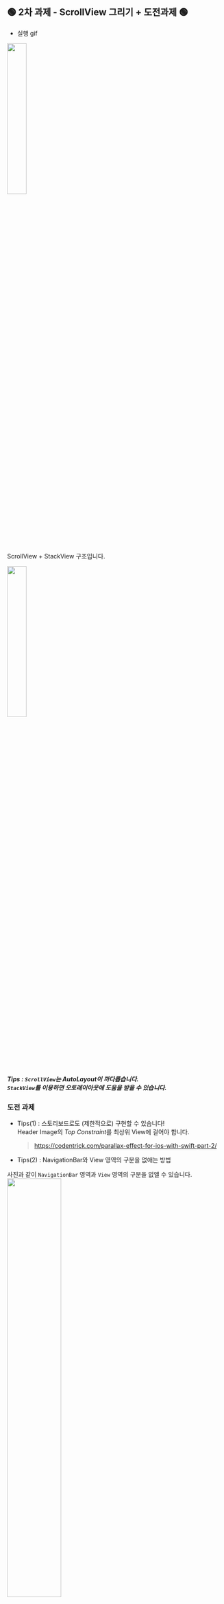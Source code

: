 ## 🟢 2차 과제 - ScrollView 그리기 + 도전과제 🟢

- 실행 gif

<img src="../Screenshots/gif.gif" width="30%" height="30%">

ScrollView + StackView 구조입니다. </br>

<img src="../Screenshots/hirachy.png" height="30%" width="30%"> </br>

**_Tips : `ScrollView`는 AutoLayout이 까다롭습니다. </br>
`StackView`를 이용하면 오토레이아웃에 도움을 받을 수 있습니다._**

### **도전 과제**

- Tips(1) : 스토리보드로도 (제한적으로) 구현할 수 있습니다!</br>
  Header Image의 *Top Constraint*를 최상위 View에 걸어야 합니다.
  </br>

  > https://codentrick.com/parallax-effect-for-ios-with-swift-part-2/ </br>

- Tips(2) : NavigationBar와 View 영역의 구분을 없애는 방법

사진과 같이 `NavigationBar` 영역과 `View` 영역의 구분을 없앨 수 있습니다.
<img src="../Screenshots/transparentNavi.png" height="50%" width="50%"> </br>

코드는 다음과 같습니다.

```swift
        guard let navigationBar = self.navigationController?.navigationBar else { return }

        navigationBar.isTranslucent = false
        navigationBar.backgroundColor = UIColor.clear
        navigationBar.setBackgroundImage(UIImage(), for: UIBarMetrics.default)
        navigationBar.shadowImage = UIImage()
```

`ViewDidLoad()`에 적용시켜 줍니다.

### ✏️ 구현 방법 : `Scrollview Delegate`를 이용해서 Header Image의 Height를 수정하기

1. Outlet으로 ScrollView를 선언합니다.
2. `ViewDidLoad()`에 해당 코드 두줄을 선언합니다.

```swift
override func viewDidLoad() {
        super.viewDidLoad()

        mainScrollView.delegate = self
        mainScrollView.contentInsetAdjustmentBehavior = .never
    }
```

(1) delegate : 다른 객체의 행동에 변화를 줄 수 있는 개체. </br> 코드로 ScrollView를 수정해 줄 것이므로 delegate 선언을 해 줍니다.</br>
(2) ScrollView 내부의 ContentArea를 자동으로 수정해주는 속성입니다. 디폴트는 `.Automatic`이지만, 코드로 레이아웃을 수정해야 할 때는 해당 속성을 `.never`로 변경해주어야 합니다.
</br>

```swift
extension MainHomeVC: UIScrollViewDelegate {
    func scrollViewDidScroll(_ scrollView: UIScrollView) {

        if scrollView.contentOffset.y < 0 {
            headerImageHeightConstraint.constant =
                originHeaderImageHeight - scrollView.contentOffset.y
        } else {
            var height = originHeaderImageHeight - scrollView.contentOffset.y
            height = height > minimunImageHeight ? height : minimunImageHeight
            headerImageHeightConstraint.constant = height
        }
    }
}
```

> (1) `func scrollViewDidScroll(_ scrollView: UIScrollView)` : </br>
> Scroll이 시작될 때 호출되는 함수입니다. 매 스크롤마다 호출됩니다. </br></br>
> (2) `scrollView.contentOffset.y` : </br> > <img src="../Screenshots/contentOffset.png" height="5%" width="10%"> </br>
> 그림에서 회색 스크롤이라고 생각하면 좋습니다. 스크롤을 내릴수록 +, 올릴수록 -의 값을 리턴합니다.

따라서, `contentOffset`이 음수일 경우는 이미지의 사이즈를 크게, </br>
`contentOffset`이 양수일때는 이미지의 사이즈를 작게 해 주어야 합니다.

---

## 🟢 2차 추가 과제 - 계산기 🟢

- 실행 gif

<img src="../Screenshots/videos.gif" width="30%" height="30%">

### 1. StackView 구조 만들기

전체적인 StackView 구조를 먼저 만들어야 합니다. 전체 View Size를 7등분하여 사용하였습니다.
</br>

1 - 빈 StackView</br>
2 - UILabel StackView</br>
3 - Button</br>
4 - Button</br>
5 - Button</br>
6 - Button</br>
7 - Button</br>

1부터 7은 Horizontal Stack View, 그리고 이들을 감싸는 가장 큰 Vertical StackView 1개로
구성하였습니다. </br>

- Horizontal StackView </br>

각 버튼은 Equal Width 속성을 가지고 있습니다.

- Vertical StackView

각 StackView는 Equal Height 속성을 가지고 있습니다.</br>
만약 추가적인 높이 조절이 필요할 때는 `Multiplier`를 수정하여 높이 조절을 할 수 있습니다. </br>

### 2. 버튼 모양 세팅하기

Button이 여러개일 때는 Outlet Collections를 사용하는것이 좋습니다. </br>
실행 방법은 다음과 같습니다.

<center>
<img src="../Screenshots/connections.png" width="30%" height="30%"><img src="../Screenshots/outletcollections.png" width="30%" height="30%"> 
</center>
</br>
button의 Outlet을 설정해준 뒤에는 버튼의 모양을 설정해주어야 합니다.</br>
우측의 Attribute Inspector 창에서 설정해줄 수 있습니다. 코드로는 다음과 같이 설정해 줄 수 있습니다.

```swift
func setButtonLooksLike() {
        digitStackView.backgroundColor = .black
        displayView.backgroundColor = .black
        view.backgroundColor = .black

        for i in 0..<yellowOperations.count {
            let bt: UIButton = {
                let btn = yellowOperations[i]
                btn.titleLabel?.font = UIFont.systemFont(ofSize: 40)
                btn.setTitleColor(.white, for: .normal)
                btn.layer.cornerRadius = btn.frame.height/2
                btn.layer.borderWidth = 1
                btn.layer.borderColor = UIColor.clear.cgColor
                btn.clipsToBounds = true
                btn.backgroundColor = UIColor.calculatorColor(.orangeColor)

                return btn
            }()
        }
```

1. swift에서 `for ~ in ~` 의 형태는 위와 같습니다.
2. `btn.layer.cornerRadius` ~~~ `btn.clipsToBounds = true` : 해당 뷰를 원처럼 만들어 줍니다.

### 3. 필요한 AutoLayout 잡기

- UILabel AutoLayout

2번째 Horizontal StackView에는 UILabel이 있는데, 이는 기본적으로 오른쪽 정렬이여야 합니다. </br>
또한, 오른쪽에서 왼쪽으로 숫자가 쌓이며 커지는 형태이므로,
**LeftAnchor의 값은 계속 변해야 합니다.**

숫자가 계속 입력됨에 따라 -

> `LeftAnchor`----- **감소** ----- `UILabel` ----- **_0으로 유지_** ----- `RightAnchor`

이는 Constraint에서 Relation의 특성을 보아야 합니다.

<img src="../Screenshots/constraintrelation.png" width="30%" height="30%">

왼쪽 Constraint의 숫자는 점점 작아져야 하므로, </br>
Less Than or Equal으로 설정하면 Constraint 값보다 유동적으로 작아지게 됩니다.

코드로 설정하면 다음과 같습니다.

```swift
        let constraints = [
            display.leftAnchor.constraint(lessThanOrEqualTo: displayView.leftAnchor, constant: 320),
            display.rightAnchor.constraint(equalTo: displayView .rightAnchor, constant: 0),
            display.bottomAnchor.constraint(equalTo: displayView.bottomAnchor, constant: 10)
        ]
        NSLayoutConstraint.activate(constraints)
```

> 이상입니다. 감사합니다~! 😊 </br>
> 계산기 로직은 필요하신 경우 클론해서 쓰세요!

